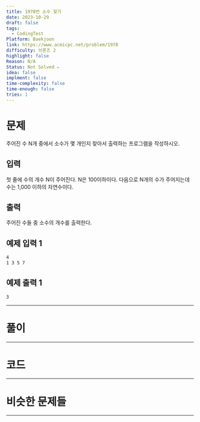 ```yaml
---
title: 1978번 소수 찾기
date: 2023-10-29
draft: false
tags:
  - CodingTest
Platform: Baekjoon
link: https://www.acmicpc.net/problem/1978
difficulty: 브론즈 2
highlight: false
Reason: N/A
Status: Not Solved ✏️
idea: false
implment: false
time-complexity: false
time-enough: false
tries: 1
---
```

# 문제

주어진 수 N개 중에서 소수가 몇 개인지 찾아서 출력하는 프로그램을 작성하시오.

## 입력

첫 줄에 수의 개수 N이 주어진다. N은 100이하이다. 다음으로 N개의 수가 주어지는데 수는 1,000 이하의 자연수이다.

## 출력

주어진 수들 중 소수의 개수를 출력한다.

## 예제 입력 1 

```bash
4
1 3 5 7
```

## 예제 출력 1 

```bash
3
```


___

# 풀이





____

# 코드






___

# 비슷한 문제들






___
